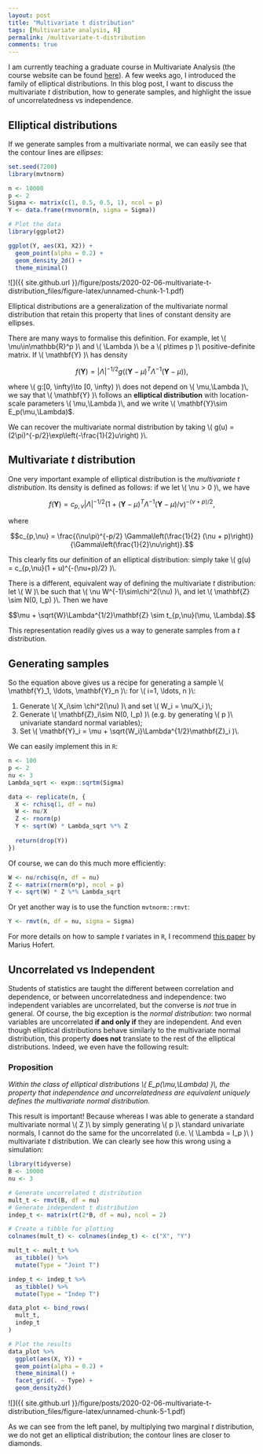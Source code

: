 ```yaml
---
layout: post
title: "Multivariate t distribution"
tags: [Multivariate analysis, R]
permalink: /multivariate-t-distribution
comments: true
---
```


I am currently teaching a graduate course in Multivariate Analysis (the course website can be found [here](https://www.maxturgeon.ca/w20-stat7200/)). A few weeks ago, I introduced the family of elliptical distributions. In this blog post, I want to discuss the multivariate *t* distribution, how to generate samples, and highlight the issue of uncorrelatedness vs independence.



## Elliptical distributions

If we generate samples from a multivariate normal, we can easily see that the contour lines are *ellipses*: 


```r
set.seed(7200)
library(mvtnorm)

n <- 10000
p <- 2
Sigma <- matrix(c(1, 0.5, 0.5, 1), ncol = p)
Y <- data.frame(rmvnorm(n, sigma = Sigma))

# Plot the data
library(ggplot2)

ggplot(Y, aes(X1, X2)) + 
  geom_point(alpha = 0.2) +
  geom_density_2d() +
  theme_minimal()
```

![]({{ site.github.url }}/figure/posts/2020-02-06-multivariate-t-distribution_files/figure-latex/unnamed-chunk-1-1.pdf)<!-- --> 

Elliptical distributions are a generalization of the multivariate normal distribution that retain this property that lines of constant density are ellipses. 

<!--more-->

There are many ways to formalise this definition. For example, let \\( \mu\in\mathbb{R}^p )\\ and \\( \Lambda )\\ be a \\( p\times p )\\ positive-definite matrix. If \\( \mathbf{Y} )\\ has density

$$f(\mathbf{Y}) = \lvert\Lambda\rvert^{-1/2}g\left((\mathbf{Y} - \mu)^T\Lambda^{-1}(\mathbf{Y} - \mu)\right),$$

where \\( g:[0, \infty)\to [0, \infty) )\\ does not depend on \\( \mu,\Lambda )\\, we say that \\( \mathbf{Y} )\\ follows an **elliptical distribution** with location-scale parameters \\( \mu,\Lambda )\\, and we write \\( \mathbf{Y}\sim E_p(\mu,\Lambda)$.

We can recover the multivariate normal distribution by taking \\( g(u) = (2\pi)^{-p/2}\exp\left(-\frac{1}{2}u\right) )\\.

## Multivariate *t* distribution

One very important example of elliptical distribution is the *multivariate t distribution*. Its density is defined as follows: if we let \\( \nu > 0 )\\, we have

$$f(\mathbf{Y}) = c_{p,\nu}\lvert\Lambda\vert^{-1/2}(1 + (\mathbf{Y} - \mu)^T\Lambda^{-1}(\mathbf{Y} - \mu)/\nu)^{-(\nu+p)/2},$$

where 

$$c_{p,\nu} = \frac{(\nu\pi)^{-p/2} \Gamma\left(\frac{1}{2} (\nu + p)\right)}{\Gamma\left(\frac{1}{2}\nu\right)}.$$

This clearly fits our definition of an elliptical distribution: simply take \\( g(u) = c_{p,\nu}(1 + u)^{-(\nu+p)/2} )\\.

There is a different, equivalent way of defining the multivariate *t* distribution: let \\( W )\\ be such that \\( \nu W^{-1}\sim\chi^2(\nu) )\\, and let \\( \mathbf{Z} \sim N(0, I_p) )\\. Then we have

$$\mu + \sqrt{W}\Lambda^{1/2}\mathbf{Z} \sim t_{p,\nu}(\mu, \Lambda).$$

This representation readily gives us a way to generate samples from a *t* distribution.

## Generating samples

So the equation above gives us a recipe for generating a sample \\( \mathbf{Y}_1, \ldots, \mathbf{Y}_n )\\: for \\( i=1, \ldots, n )\\:

  1. Generate \\( X_i\sim \chi^2(\nu) )\\ and set \\( W_i = \nu/X_i )\\;
  2. Generate \\( \mathbf{Z}_i\sim N(0, I_p) )\\ (e.g. by generating \\( p )\\ univariate standard normal variables);
  3. Set \\( \mathbf{Y}_i = \mu + \sqrt{W_i}\Lambda^{1/2}\mathbf{Z}_i )\\.
  
We can easily implement this in `R`:


```r
n <- 100
p <- 2 
nu <- 3
Lambda_sqrt <- expm::sqrtm(Sigma)

data <- replicate(n, {
  X <- rchisq(1, df = nu)
  W <- nu/X
  Z <- rnorm(p)
  Y <- sqrt(W) * Lambda_sqrt %*% Z
  
  return(drop(Y))
})
```

Of course, we can do this much more efficiently:


```r
W <- nu/rchisq(n, df = nu)
Z <- matrix(rnorm(n*p), ncol = p)
Y <- sqrt(W) * Z %*% Lambda_sqrt
```

Or yet another way is to use the function `mvtnorm::rmvt`:


```r
Y <- rmvt(n, df = nu, sigma = Sigma)
```

For more details on how to sample *t* variates in `R`, I recommend [this paper](https://journal.r-project.org/archive/2013/RJ-2013-033/RJ-2013-033.pdf) by Marius Hofert.

## Uncorrelated vs Independent

Students of statistics are taught the different between correlation and dependence, or between uncorrelatedness and independence: two independent variables are uncorrelated, but the converse is *not* true in general. Of course, the big exception is the *normal distribution*: two normal variables are uncorrelated **if and only if** they are independent. And even though elliptical distributions behave similarly to the multivariate normal distribution, this property **does not** translate to the rest of the elliptical distributions. Indeed, we even have the following result:

### Proposition

*Within the class of elliptical distributions \\( E_p(\mu,\Lambda) )\\, the property that independence and uncorrelatedness are equivalent uniquely defines the multivariate normal distribution.*

This result is important! Because whereas I was able to generate a standard multivariate normal \\( Z )\\ by simply generating \\( p )\\ standard univariate normals, I cannot do the same for the uncorrelated (i.e. \\( \Lambda = I_p )\\ ) multivariate *t* distribution. We can clearly see how this wrong using a simulation:


```r
library(tidyverse)
B <- 10000
nu <- 3

# Generate uncorrelated t distribution
mult_t <- rmvt(B, df = nu)
# Generate independent t distribution
indep_t <- matrix(rt(2*B, df = nu), ncol = 2)

# Create a tibble for plotting
colnames(mult_t) <- colnames(indep_t) <- c("X", "Y")

mult_t <- mult_t %>% 
  as_tibble() %>% 
  mutate(Type = "Joint T")

indep_t <- indep_t %>% 
  as_tibble() %>% 
  mutate(Type = "Indep T")

data_plot <- bind_rows(
  mult_t,
  indep_t
)

# Plot the results
data_plot %>% 
  ggplot(aes(X, Y)) + 
  geom_point(alpha = 0.2) +
  theme_minimal() +
  facet_grid(. ~ Type) +
  geom_density2d()
```

![]({{ site.github.url }}/figure/posts/2020-02-06-multivariate-t-distribution_files/figure-latex/unnamed-chunk-5-1.pdf)<!-- --> 

As we can see from the left panel, by multiplying two marginal *t* distribution, we do not get an elliptical distribution; the contour lines are closer to diamonds.
